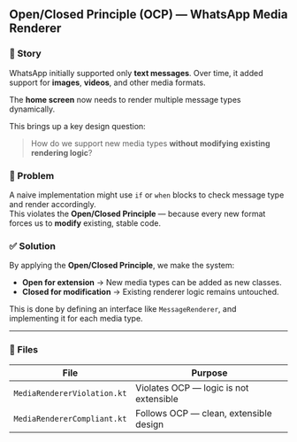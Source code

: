 ## Open/Closed Principle (OCP) — WhatsApp Media Renderer

### 📖 Story

WhatsApp initially supported only **text messages**. Over time, it added support for **images**, **videos**, and other media formats.

The **home screen** now needs to render multiple message types dynamically.

This brings up a key design question:

> How do we support new media types **without modifying existing rendering logic**?

### 🚫 Problem

A naive implementation might use `if` or `when` blocks to check message type and render accordingly.  
This violates the **Open/Closed Principle** — because every new format forces us to **modify** existing, stable code.

### ✅ Solution

By applying the **Open/Closed Principle**, we make the system:

- **Open for extension** → New media types can be added as new classes.
- **Closed for modification** → Existing renderer logic remains untouched.

This is done by defining an interface like `MessageRenderer`,
and implementing it for each media type.


---

### 📁 Files

| File                     | Purpose                              |
|--------------------------|--------------------------------------|
| `MediaRendererViolation.kt` | Violates OCP — logic is not extensible |
| `MediaRendererCompliant.kt` | Follows OCP — clean, extensible design |

